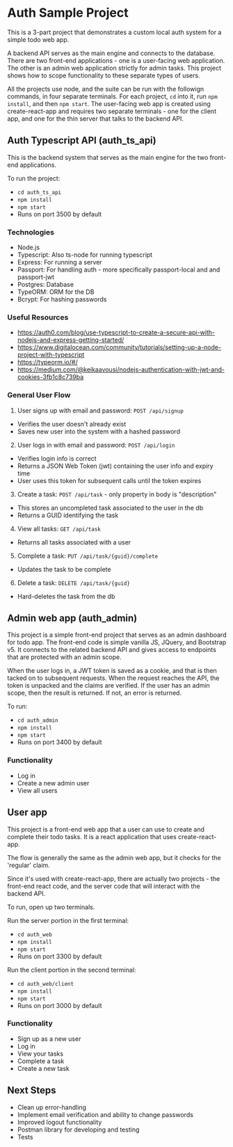 # Auth Sample Project

This is a 3-part project that demonstrates a custom local auth system for a simple todo web app.

A backend API serves as the main engine and connects to the database. There are two front-end applications - one is a user-facing web application. The other is an admin web application strictly for admin tasks. This project shows how to scope functionality to these separate types of users.

All the projects use node, and the suite can be run with the followign commands, in four separate terminals. For each project, `cd` into it, run `npm install`, and then `npm start`. The user-facing web app is created using create-react-app and requires two separate terminals - one for the client app, and one for the thin server that talks to the backend API.


## Auth Typescript API (auth_ts_api)

This is the backend system that serves as the main engine for the two front-end applications. 

To run the project:
- `cd auth_ts_api`
- `npm install`
- `npm start`
- Runs on port 3500 by default

### Technologies
- Node.js
- Typescript: Also ts-node for running typescript
- Express: For running a server
- Passport: For handling auth - more specifically passport-local and and passport-jwt
- Postgres: Database
- TypeORM: ORM for the DB
- Bcrypt: For hashing passwords

### Useful Resources
- https://auth0.com/blog/use-typescript-to-create-a-secure-api-with-nodejs-and-express-getting-started/
- https://www.digitalocean.com/community/tutorials/setting-up-a-node-project-with-typescript
- https://typeorm.io/#/
- https://medium.com/@keikaavousi/nodejs-authentication-with-jwt-and-cookies-3fb1c8c739ba

### General User Flow
1. User signs up with email and password: `POST /api/signup`
- Verifies the user doesn't already exist
- Saves new user into the system with a hashed password

2. User logs in with email and password: `POST /api/login`
- Verifies login info is correct
- Returns a JSON Web Token (jwt) containing the user info and expiry time
- User uses this token for subsequent calls until the token expires

3. Create a task: `POST /api/task` - only property in body is "description"
- This stores an uncompleted task associated to the user in the db
- Returns a GUID identifying the task

4. View all tasks: `GET /api/task`
- Returns all tasks associated with a user

5. Complete a task: `PUT /api/task/{guid}/complete`
- Updates the task to be complete

6. Delete a task: `DELETE /api/task/{guid}`
- Hard-deletes the task from the db


## Admin web app (auth_admin)

This project is a simple front-end project that serves as an admin dashboard for todo app. The front-end code is simple vanilla JS, JQuery, and Bootstrap v5. It connects to the related backend API and gives access to endpoints that are protected with an admin scope. 

When the user logs in, a JWT token is saved as a cookie, and that is then tacked on to subsequent requests. When the request reaches the API, the token is unpacked and the claims are verified. If the user has an admin scope, then the result is returned. If not, an error is returned.

To run:
- `cd auth_admin`
- `npm install`
- `npm start`
- Runs on port 3400 by default

### Functionality
- Log in
- Create a new admin user
- View all users


## User app

This project is a front-end web app that a user can use to create and complete their todo tasks. It is a react application that uses create-react-app.

The flow is generally the same as the admin web app, but it checks for the 'regular' claim.

Since it's used with create-react-app, there are actually two projects - the front-end react code, and the server code that will interact with the backend API.

To run, open up two terminals.

Run the server portion in the first terminal:
- `cd auth_web`
- `npm install`
- `npm start`
- Runs on port 3300 by default

Run the client portion in the second terminal:
- `cd auth_web/client`
- `npm install`
- `npm start`
- Runs on port 3000 by default

### Functionality
- Sign up as a new user
- Log in
- View your tasks
- Complete a task
- Create a new task


## Next Steps
- Clean up error-handling
- Implement email verification and ability to change passwords
- Improved logout functionality
- Postman library for developing and testing
- Tests

